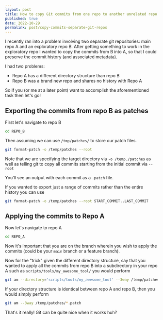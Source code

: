 ```yaml
---
layout: post
title: How to copy Git commits from one repo to another unrelated repo
published: true
date: 2022-10-29
permalink: post/copy-commits-separate-git-repos
---
```


I recently ran into a problem involving two separate git repositories: main
repo A and an exploratory repo B. After getting something to work in the
exploratory repo I wanted to copy the commits from B into A, so that I could
preserve the commit history (and associated metadata).

I had two problems:

- Repo A has a different directory structure than repo B
- Repo B was a brand new repo and shares no history with Repo A

So if you (or me at a later point) want to accomplish the aforementioned task
then let's go!

## Exporting the commits from repo B as patches

First let's navigate to repo B

```bash
cd REPO_B
```

Then assuming we can use `/tmp/patches/` to store our patch files.

```bash
git format-patch -o /temp/patches --root
```

Note that we are specifying the target directory via `-o /temp./patches` as
well as telling git to copy all commits starting from the initial commit via
`--root`

You'll see an output with each commit as a `.patch` file.

If you wanted to export just a range of commits rather than the entire history you can use

```bash
git format-patch -o /temp/patches --root START_COMMIT..LAST_COMMIT
```

## Applying the commits to Repo A

Now let's navigate to repo A

```bash
cd REPO_A
```

Now it's important that you are on the branch wherein you wish to apply the
commits (could be your `main` branch or a feature branch).

Now for the "trick" given the different directory structure, say that you
wanted to apply all the commits from repo B into a subdirectory in your repo A
such as `scripts/tools/my_awesome_tool/` you would perform

```bash
git am --directory='scripts/tools/my_awesome_tool' --3way /temp/patches/*.patch
```

If your directory structure is identical between repo A and repo B, then you would simply perform

```bash
git am --3way /temp/patches/*.patch
```

That's it really! Git can be quite nice when it works huh?
